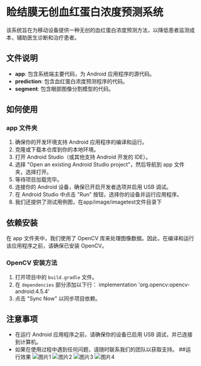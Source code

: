 # 睑结膜无创血红蛋白浓度预测系统

该系统旨在为移动设备提供一种无创的血红蛋白浓度预测方法，以降低患者监测成本，辅助医生诊断和治疗患者。

## 文件说明

- **app**: 包含系统端主要代码，为 Android 应用程序的源代码。
- **prediction**: 包含血红蛋白浓度预测程序的代码。
- **segment**: 包含眼部图像分割模型的代码。

## 如何使用

### app 文件夹

1. 确保你的开发环境支持 Android 应用程序的编译和运行。
2. 克隆或下载本仓库到你的本地环境。
3. 打开 Android Studio（或其他支持 Android 开发的 IDE）。
4. 选择 "Open an existing Android Studio project"，然后导航到 app 文件夹，选择打开。
5. 等待项目加载完毕。
6. 连接你的 Android 设备，确保已开启开发者选项并启用 USB 调试。
7. 在 Android Studio 中点击 "Run" 按钮，选择你的设备并运行应用程序。
8. 我们还提供了测试用例图，在app/image/imagetest文件目录下
## 依赖安装

在 app 文件夹中，我们使用了 OpenCV 库来处理图像数据。因此，在编译和运行该应用程序之前，请确保已安装 OpenCV。

### OpenCV 安装方法

1. 打开项目中的 `build.gradle` 文件。
2. 在 `dependencies` 部分添加以下行：
implementation 'org.opencv:opencv-android:4.5.4'
3. 点击 "Sync Now" 以同步项目依赖。
## 注意事项

- 在运行 Android 应用程序之前，请确保你的设备已启用 USB 调试，并已连接到计算机。
- 如果在使用过程中遇到任何问题，请随时联系我们的团队以获取支持。
##运行效果
![图片1](https://github.com/keyan2017/ANPHSP/assets/134493426/b15dbf11-65e1-43cb-9583-6f657a4ff748)
![图片2](https://github.com/keyan2017/ANPHSP/assets/134493426/e320f7ca-b545-4243-afad-b65bbb9e4fa0)
![图片3](https://github.com/keyan2017/ANPHSP/assets/134493426/46fb222e-7e79-4557-9cbd-99fbe8df4132)
![图片4](https://github.com/keyan2017/ANPHSP/assets/134493426/d4e0cfb8-2bb3-44de-b321-62c44be2e087)
